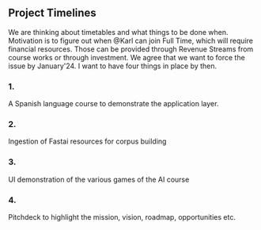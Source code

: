## Project Timelines
We are thinking about timetables and what things to be done when. Motivation is to figure out when @Karl can join Full Time, which will require financial resources. 
Those can be provided through Revenue Streams from course works or through investment. We agree that we want to force the issue by January'24. 
I want to have four things in place by then.
### 1. 
A Spanish language course to demonstrate the application layer.
### 2. 
Ingestion of Fastai resources for corpus building 
### 3. 
UI demonstration of the various games of the AI course
### 4. 
Pitchdeck to highlight the mission, vision, roadmap, opportunities etc.

